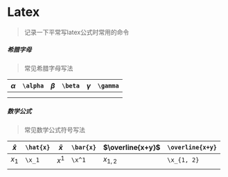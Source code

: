 # Latex

> 记录一下平常写latex公式时常用的命令

##### 希腊字母

> 常见希腊字母写法

| $\alpha$ | `\alpha` | $\beta$ | `\beta` | $\gamma$ | `\gamma` |
| -------- | -------- | ------- | ------- | -------- | -------- |
|          |          |         |         |          |          |
|          |          |         |         |          |          |

##### 数学公式

> 常见数学公式符号写法

| $\hat{x}$ | `\hat{x}` | $\bar{x}$ | `\bar{x}` | $\overline{x+y}$ | `\overline{x+y}` |
| --------- | --------- | --------- | --------- | ---------------- | ---------------- |
| $x_1$     | `\x_1`    | $x^1$     | `\x^1`    | $x_{1, 2}$       | `\x_{1, 2}`      |
|           |           |           |           |                  |                  |

